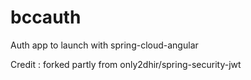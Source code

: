# bccauth
Auth app to launch with spring-cloud-angular

Credit :  forked partly from only2dhir/spring-security-jwt 
